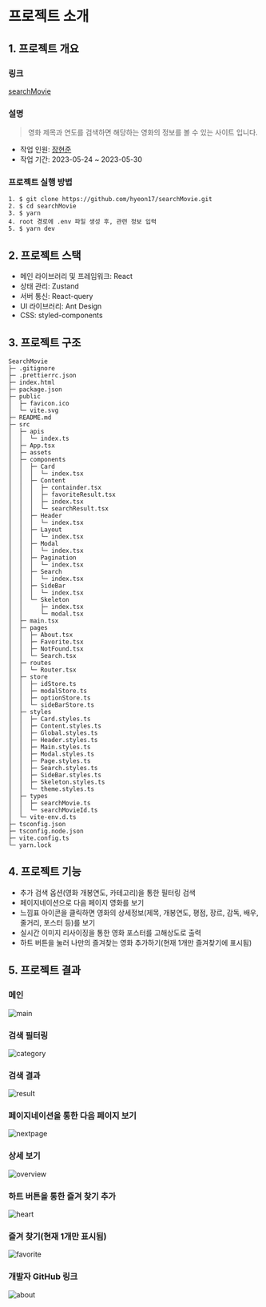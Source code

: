 # 프로젝트 소개
## 1. 프로젝트 개요
### 링크
[searchMovie](https://inspiring-cactus-b0f41b.netlify.app)

### 설명
> 영화 제목과 연도를 검색하면 해당하는 영화의 정보를 볼 수 있는 사이트 입니다.

- 작업 인원: [장현준](https://github.com/hyeon17)
- 작업 기간: 2023-05-24 ~ 2023-05-30
### 프로젝트 실행 방법
```
1. $ git clone https://github.com/hyeon17/searchMovie.git
2. $ cd searchMovie
3. $ yarn
4. root 경로에 .env 파일 생성 후, 관련 정보 입력
5. $ yarn dev
```
## 2. 프로젝트 스택
- 메인 라이브러리 및 프레임워크: React
- 상태 관리: Zustand
- 서버 통신: React-query
- UI 라이브러리: Ant Design
- CSS: styled-components

## 3. 프로젝트 구조
```
SearchMovie
├─ .gitignore
├─ .prettierrc.json
├─ index.html
├─ package.json
├─ public
│  ├─ favicon.ico
│  └─ vite.svg
├─ README.md
├─ src
│  ├─ apis
│  │  └─ index.ts
│  ├─ App.tsx
│  ├─ assets
│  ├─ components
│  │  ├─ Card
│  │  │  └─ index.tsx
│  │  ├─ Content
│  │  │  ├─ containder.tsx
│  │  │  ├─ favoriteResult.tsx
│  │  │  ├─ index.tsx
│  │  │  └─ searchResult.tsx
│  │  ├─ Header
│  │  │  └─ index.tsx
│  │  ├─ Layout
│  │  │  └─ index.tsx
│  │  ├─ Modal
│  │  │  └─ index.tsx
│  │  ├─ Pagination
│  │  │  └─ index.tsx
│  │  ├─ Search
│  │  │  └─ index.tsx
│  │  ├─ SideBar
│  │  │  └─ index.tsx
│  │  └─ Skeleton
│  │     ├─ index.tsx
│  │     └─ modal.tsx
│  ├─ main.tsx
│  ├─ pages
│  │  ├─ About.tsx
│  │  ├─ Favorite.tsx
│  │  ├─ NotFound.tsx
│  │  └─ Search.tsx
│  ├─ routes
│  │  └─ Router.tsx
│  ├─ store
│  │  ├─ idStore.ts
│  │  ├─ modalStore.ts
│  │  ├─ optionStore.ts
│  │  └─ sideBarStore.ts
│  ├─ styles
│  │  ├─ Card.styles.ts
│  │  ├─ Content.styles.ts
│  │  ├─ Global.styles.ts
│  │  ├─ Header.styles.ts
│  │  ├─ Main.styles.ts
│  │  ├─ Modal.styles.ts
│  │  ├─ Page.styles.ts
│  │  ├─ Search.styles.ts
│  │  ├─ SideBar.styles.ts
│  │  ├─ Skeleton.styles.ts
│  │  └─ theme.styles.ts
│  ├─ types
│  │  ├─ searchMovie.ts
│  │  └─ searchMovieId.ts
│  └─ vite-env.d.ts
├─ tsconfig.json
├─ tsconfig.node.json
├─ vite.config.ts
└─ yarn.lock
```

## 4. 프로젝트 기능
- 추가 검색 옵션(영화 개봉연도, 카테고리)을 통한 필터링 검색
- 페이지네이션으로 다음 페이지 영화를 보기
- 느낌표 아이콘을 클릭하면 영화의 상세정보(제목, 개봉연도, 평점, 장르, 감독, 배우, 줄거리, 포스터 등)를 보기
- 실시간 이미지 리사이징을 통한 영화 포스터를 고해상도로 출력
- 하트 버튼을 눌러 나만의 즐겨찾는 영화 추가하기(현재 1개만 즐겨찾기에 표시됨)

## 5. 프로젝트 결과
### 메인
![main](/src/assets/main.png)

### 검색 필터링
![category](/src/assets/category.png)

### 검색 결과
![result](/src/assets/result.png)

### 페이지네이션을 통한 다음 페이지 보기
![nextpage](/src/assets/nextpage.png)

### 상세 보기
![overview](/src/assets/overview.png)

### 하트 버튼을 통한 즐겨 찾기 추가
![heart](/src/assets/heart.png)

### 즐겨 찾기(현재 1개만 표시됨)
![favorite](/src/assets/favorite.png)
### 개발자 GitHub 링크
![about](/src/assets/about.png)


